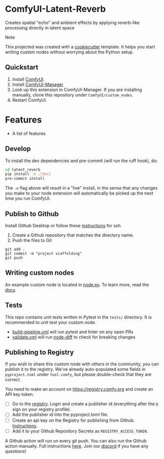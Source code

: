 # ComfyUI-Latent-Reverb

Creates spatial "echo" and ambient effects by applying reverb-like processing directly in latent space

> [!NOTE]
> This projected was created with a [cookiecutter](https://github.com/Comfy-Org/cookiecutter-comfy-extension) template. It helps you start writing custom nodes without worrying about the Python setup.

## Quickstart

1. Install [ComfyUI](https://docs.comfy.org/get_started).
1. Install [ComfyUI-Manager](https://github.com/ltdrdata/ComfyUI-Manager)
1. Look up this extension in ComfyUI-Manager. If you are installing manually, clone this repository under `ComfyUI/custom_nodes`.
1. Restart ComfyUI.

# Features

- A list of features

## Develop

To install the dev dependencies and pre-commit (will run the ruff hook), do:

```bash
cd latent_reverb
pip install -e .[dev]
pre-commit install
```

The `-e` flag above will result in a "live" install, in the sense that any changes you make to your node extension will automatically be picked up the next time you run ComfyUI.

## Publish to Github

Install Github Desktop or follow these [instructions](https://docs.github.com/en/authentication/connecting-to-github-with-ssh/generating-a-new-ssh-key-and-adding-it-to-the-ssh-agent) for ssh.

1. Create a Github repository that matches the directory name. 
2. Push the files to Git
```
git add .
git commit -m "project scaffolding"
git push
``` 

## Writing custom nodes

An example custom node is located in [node.py](src/latent_reverb/nodes.py). To learn more, read the [docs](https://docs.comfy.org/essentials/custom_node_overview).


## Tests

This repo contains unit tests written in Pytest in the `tests/` directory. It is recommended to unit test your custom node.

- [build-pipeline.yml](.github/workflows/build-pipeline.yml) will run pytest and linter on any open PRs
- [validate.yml](.github/workflows/validate.yml) will run [node-diff](https://github.com/Comfy-Org/node-diff) to check for breaking changes

## Publishing to Registry

If you wish to share this custom node with others in the community, you can publish it to the registry. We've already auto-populated some fields in `pyproject.toml` under `tool.comfy`, but please double-check that they are correct.

You need to make an account on https://registry.comfy.org and create an API key token.

- [ ] Go to the [registry](https://registry.comfy.org). Login and create a publisher id (everything after the `@` sign on your registry profile). 
- [ ] Add the publisher id into the pyproject.toml file.
- [ ] Create an api key on the Registry for publishing from Github. [Instructions](https://docs.comfy.org/registry/publishing#create-an-api-key-for-publishing).
- [ ] Add it to your Github Repository Secrets as `REGISTRY_ACCESS_TOKEN`.

A Github action will run on every git push. You can also run the Github action manually. Full instructions [here](https://docs.comfy.org/registry/publishing). Join our [discord](https://discord.com/invite/comfyorg) if you have any questions!

